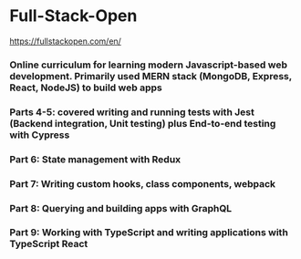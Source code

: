 # Full-Stack-Open

https://fullstackopen.com/en/

### Online curriculum for learning modern Javascript-based web development. Primarily used MERN stack (MongoDB, Express, React, NodeJS) to build web apps

### Parts 4-5: covered writing and running tests with Jest (Backend integration, Unit testing) plus End-to-end testing with Cypress

### Part 6: State management with Redux

### Part 7: Writing custom hooks, class components, webpack

### Part 8: Querying and building apps with GraphQL

### Part 9: Working with TypeScript and writing applications with TypeScript React
